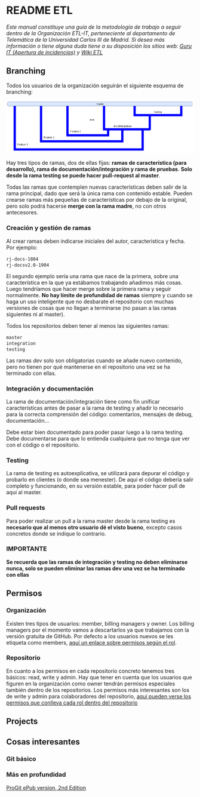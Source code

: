 # README ETL

*Este manual constituye una guía de la metodología de trabajo a seguir dentro de la Organización ETL-IT, perteneciente al departamento de Telemática de la Universidad Carlos III de Madrid.*
*Si desea más información o tiene alguna duda tiene a su disposición los sitios web: [Guru IT (Apertura de incidencias)](guru.it.uc3m.es) y [Wiki ETL](etl.it.uc3m.es)*


## Branching
Todos los usuarios de la organización seguirán el siguiente esquema de branching:

![etl-branching](/Git-org-branch.png)

Hay tres tipos de ramas, dos de ellas fijas: **ramas de característica (para desarrollo), rama de documentación/integración y rama de pruebas**.
**Solo desde la rama testing se puede hacer pull-request al master**. 

Todas las ramas que contemplen nuevas características deben salir de la rama principal, dado que será la única rama con contenido estable. Pueden crearse ramas más pequeñas de características por debajo de la original, pero solo podrá hacerse **merge con la rama madre**, no con otros antecesores. 

### Creación y gestión de ramas
Al crear ramas deben indicarse iniciales del autor, caracteristica y fecha. Por ejemplo:

~~~
rj-docs-1804
rj-docsv2.0-1904
~~~
El segundo ejemplo sería una rama que nace de la primera, sobre una característica en la que ya estábamos trabajando añadimos más cosas. Luego tendríamos que hacer merge sobre la primera rama y seguir normalmente. **No hay límite de profundidad de ramas** siempre y cuando se haga un uso inteligente que no desbarate el repositorio con muchas versiones de cosas que no llegan a terminarse (no pasan a las ramas siguientes ni al master).

Todos los repositorios deben tener al menos las siguientes ramas:
~~~
master
integration
testing
~~~

Las ramas *dev* solo son obligatorias cuando se añade nuevo contenido, pero no tienen por qué mantenerse en el repositorio una vez se ha terminado con ellas.

### Integración y documentación
La rama de documentación/integración tiene como fin unificar características antes de pasar a la rama de testing y añadir lo necesario para la correcta comprensión del código: comentarios, mensajes de debug, documentación...

Debe estar bien documentado para poder pasar luego a la rama testing. Debe documentarse para que lo entienda cualquiera que no tenga que ver con el código o el repositorio.

### Testing
La rama de testing es autoexplicativa, se utilizará para depurar el código y probarlo en clientes (o donde sea menester). De aquí el código debería salir completo y funcionando, en su versión estable, para poder hacer pull de aquí al master.

### Pull requests
Para poder realizar un pull a la rama master desde la rama testing es **necesario que al menos otro usuario dé el visto bueno**, excepto casos concretos donde se indique lo contrario.

### IMPORTANTE
**Se recuerda que las ramas de integración y testing no deben eliminarse nunca, solo se pueden eliminar las ramas dev una vez se ha terminado con ellas**


## Permisos
### Organización
Existen tres tipos de usuarios: member, billing managers y owner. Los billing managers por el momento vamos a descartarlos ya que trabajamos con la versión gratuita de GitHub.
Por defecto a los usuarios nuevos se les etiqueta como members, [aquí un enlace sobre permisos según el rol](https://help.github.com/articles/permission-levels-for-an-organization/).

### Repositorio
En cuanto a los permisos en cada repositorio concreto tenemos tres básicos: read, write y admin. Hay que tener en cuenta que los usuarios que figuren en la organización como owner tendrán permisos especiales también dentro de los repositorios.
Los permisos más interesantes son los de write y admin para colaboradores del repositorio, [aquí pueden verse los permisos que conlleva cada rol dentro del repositorio](https://help.github.com/articles/repository-permission-levels-for-an-organization/)


## Projects


## Cosas interesantes
### Git básico
### Más en profundidad
[ProGit ePub version, 2nd Edition](https://github.com/etl-it/git-etl/blob/master/progit-es.1091.epub?raw=true)

